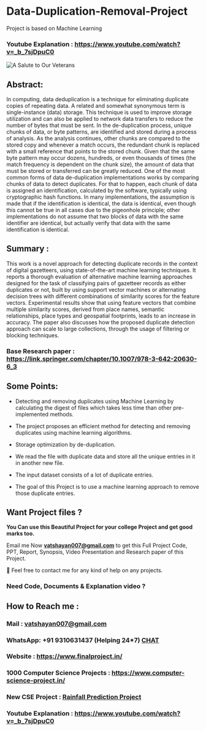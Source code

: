 # Data-Duplication-Removal-Project


Project is based on Machine Learning

### Youtube Explanation : https://www.youtube.com/watch?v=_b_7sjDpuC0


![A Salute to Our Veterans](https://user-images.githubusercontent.com/28294942/139524192-b4379891-963b-4c8a-914f-b726a24009cb.png)


## Abstract: 
In computing, data deduplication is a technique for eliminating duplicate copies of repeating data. A related and somewhat synonymous term is single-instance (data) storage. This technique is used to improve storage utilization and can also be applied to network data transfers to reduce the number of bytes that must be sent. In the de-duplication process, unique chunks of data, or byte patterns, are identified and stored during a process of analysis. As the analysis continues, other chunks are compared to the stored copy and whenever a match occurs, the redundant chunk is replaced with a small reference that points to the stored chunk. Given that the same byte pattern may occur dozens, hundreds, or even thousands of times (the match frequency is dependent on the chunk size), the amount of data that must be stored or transferred can be greatly reduced. One of the most common forms of data de-duplication implementations works by comparing chunks of data to detect duplicates. For that to happen, each chunk of data is assigned an identification, calculated by the software, typically using cryptographic hash functions. In many implementations, the assumption is made that if the identification is identical, the data is identical, even though this cannot be true in all cases due to the pigeonhole principle; other implementations do not assume that two blocks of data with the same identifier are identical, but actually verify that data with the same identification is identical. 

## Summary :
This work is a novel approach for detecting duplicate records in the context of digital gazetteers, using state-of-the-art machine learning techniques. It reports a thorough evaluation of alternative machine learning approaches designed for the task of classifying pairs of gazetteer records as either duplicates or not, built by using support vector machines or alternating decision trees with different combinations of similarity scores for the feature vectors. Experimental results show that using feature vectors that combine multiple similarity scores, derived from place names, semantic relationships, place types and geospatial footprints, leads to an increase in accuracy. The paper also discusses how the proposed duplicate detection approach can scale to large collections, through the usage of filtering or blocking techniques.

### Base Research paper : https://link.springer.com/chapter/10.1007/978-3-642-20630-6_3

## Some Points:

-	Detecting and removing duplicates using Machine Learning by calculating the digest of files which takes less time than other pre-implemented methods. 

-	The project proposes an efficient method for detecting and removing duplicates using machine learning algorithms.

-	Storage optimization by de-duplication.

-	We read the file with duplicate data and store all the unique entries in it in another new file.

-	The input dataset consists of a lot of duplicate entries.

- The goal of this Project is to use a machine learning approach to remove those duplicate entries.

## Want Project files ? 

**You Can use this Beautiful Project for your college Project and get good marks too.**

Email me Now **vatshayan007@gmail.com** to get this Full Project Code, PPT, Report, Synopsis, Video Presentation and Research paper of this Project.

💌 Feel free to contact me for any kind of help on any projects.

### Need Code, Documents & Explanation video ? 

## How to Reach me :

### Mail : vatshayan007@gmail.com 

### WhatsApp: **+91 9310631437** (Helping 24*7) **[CHAT](https://wa.me/message/CHWN2AHCPMAZK1)** 

### Website : https://www.finalproject.in/

### 1000 Computer Science Projects : https://www.computer-science-project.in/

### New CSE Project : [Rainfall Prediction Project](https://github.com/Vatshayan/B.tech-Project-Rainfall-Predication-in-India)

### Youtube Explanation : https://www.youtube.com/watch?v=_b_7sjDpuC0


